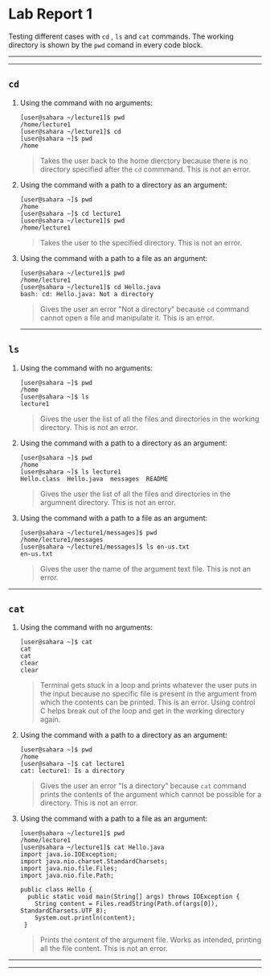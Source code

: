 # Lab Report 1
Testing different cases with `cd` , `ls` and `cat` commands.
The working directory is shown by the `pwd` comand in every code block.

---
---
## `cd`
1. Using the command with no arguments:
   
   ```
   [user@sahara ~/lecture1]$ pwd
   /home/lecture1
   [user@sahara ~/lecture1]$ cd
   [user@sahara ~]$ pwd
   /home
   ```
   >Takes the user back to the home dierctory because there is no directory specified after the `cd` commmand. This is not an error.
   
2. Using the command with a path to a directory as an argument:

   ```
   [user@sahara ~]$ pwd
   /home
   [user@sahara ~]$ cd lecture1
   [user@sahara ~/lecture1]$ pwd
   /home/lecture1
   ```
   >Takes the user to the specified directory. This is not an error.

3. Using the command with a path to a file as an argument:

   ```
   [user@sahara ~/lecture1]$ pwd
   /home/lecture1
   [user@sahara ~/lecture1]$ cd Hello.java
   bash: cd: Hello.java: Not a directory
   ```
   >Gives the user an error "Not a directory" because `cd` command cannot open a file and manipulate it. This is an error.

   ---

## `ls`
1. Using the command with no arguments:
   
   ```
   [user@sahara ~]$ pwd
   /home
   [user@sahara ~]$ ls
   lecture1
   ```
   >Gives the user the list of all the files and directories in the working directory. This is not an error.

2. Using the command with a path to a directory as an argument:

   ```
   [user@sahara ~]$ pwd
   /home
   [user@sahara ~]$ ls lecture1
   Hello.class  Hello.java  messages  README
   ```
   >Gives the user the list of all the files and directories in the argumnent directory. This is not an error.

3. Using the command with a path to a file as an argument:
  
   ```
   [user@sahara ~/lecture1/messages]$ pwd
   /home/lecture1/messages
   [user@sahara ~/lecture1/messages]$ ls en-us.txt
   en-us.txt
   ```
   >Gives the user the name of the argument text file. This is not an error.

---

## `cat`
1. Using the command with no arguments:
   
   ```
   [user@sahara ~]$ cat
   cat
   cat
   clear
   clear
   ```
   >Terminal gets stuck in a loop and prints whatever the user puts in the input because no specific file is present in the argument from which the contents can be printed. This is an error. Using control C helps break out of the loop and get in the working directory again.

2. Using the command with a path to a directory as an argument:

   ```
   [user@sahara ~]$ pwd
   /home
   [user@sahara ~]$ cat lecture1
   cat: lecture1: Is a directory
   ```
   >Gives the user an error "Is a directory" because `cat` command prints the contents of the argument which cannot be possible for a directory.
    This is not an error.
   
3. Using the command with a path to a file as an argument:
  
   ```
   [user@sahara ~/lecture1]$ pwd
   /home/lecture1
   [user@sahara ~/lecture1]$ cat Hello.java
   import java.io.IOException;
   import java.nio.charset.StandardCharsets;
   import java.nio.file.Files;
   import java.nio.file.Path;

   public class Hello {
     public static void main(String[] args) throws IOException {
       String content = Files.readString(Path.of(args[0]), StandardCharsets.UTF_8);    
       System.out.println(content);
    }
   ```
   >Prints the content of the argument file. Works as intended, printing all the file content. This is not an error.

---
---





